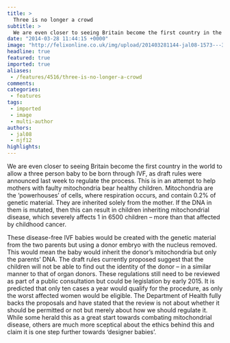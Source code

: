 ```yaml
---
title: >
  Three is no longer a crowd
subtitle: >
  We are even closer to seeing Britain become the first country in the world to allow a three person baby to be born through IVF, as draft rules were announced last week to regulate the process.
date: "2014-03-28 11:44:15 +0000"
image: "http://felixonline.co.uk/img/upload/201403281144-jal08-1573---3-parent-familyb.jpg"
headline: true
featured: true
imported: true
aliases:
 - /features/4516/three-is-no-longer-a-crowd
comments:
categories:
 - features
tags:
 - imported
 - image
 - multi-author
authors:
 - jal08
 - njf12
highlights:
---
```


We are even closer to seeing Britain become the first country in the world to allow a three person baby to be born through IVF, as draft rules were announced last week to regulate the process. This is in an attempt to help mothers with faulty mitochondria bear healthy children. Mitochondria are the ‘powerhouses’ of cells, where respiration occurs, and contain 0.2% of genetic material. They are inherited solely from the mother. If the DNA in them is mutated, then this can result in children inheriting mitochondrial disease, which severely affects 1 in 6500 children – more than that affected by childhood cancer.

These disease-free IVF babies would be created with the genetic material from the two parents but using a donor embryo with the nucleus removed. This would mean the baby would inherit the donor’s mitochondria but only the parents’ DNA. The draft rules currently proposed suggest that the children will not be able to find out the identity of the donor – in a similar manner to that of organ donors. These regulations still need to be reviewed as part of a public consultation but could be legislation by early 2015. It is predicted that only ten cases a year would qualify for the procedure, as only the worst affected women would be eligible. The Department of Health fully backs the proposals and have stated that the review is not about whether it should be permitted or not but merely about how we should regulate it. While some herald this as a great start towards combating mitochondrial disease, others are much more sceptical about the ethics behind this and claim it is one step further towards ‘designer babies’.

